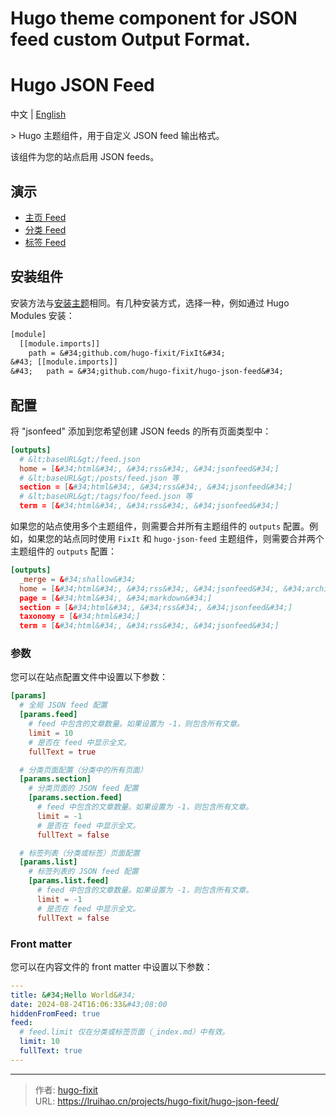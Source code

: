 # Hugo theme component for JSON feed custom Output Format.

# Hugo JSON Feed

中文 | [English](https://raw.githubusercontent.com/hugo-fixit/hugo-json-feed/refs/heads/main/README.en.md)

&gt; Hugo 主题组件，用于自定义 JSON feed 输出格式。

该组件为您的站点启用 JSON feeds。

## 演示

- [主页 Feed](https://lruihao.cn/feed.json)
- [分类 Feed](https://lruihao.cn/posts/feed.json)
- [标签 Feed](https://lruihao.cn/collections/project/feed.json)

## 安装组件

安装方法与[安装主题](https://fixit.lruihao.cn/documentation/installation/)相同。有几种安装方式，选择一种，例如通过 Hugo Modules 安装：

```diff
[module]
  [[module.imports]]
    path = &#34;github.com/hugo-fixit/FixIt&#34;
&#43; [[module.imports]]
&#43;   path = &#34;github.com/hugo-fixit/hugo-json-feed&#34;
```

## 配置

将 &#34;jsonfeed&#34; 添加到您希望创建 JSON feeds 的所有页面类型中：

```toml
[outputs]
  # &lt;baseURL&gt;/feed.json
  home = [&#34;html&#34;, &#34;rss&#34;, &#34;jsonfeed&#34;]
  # &lt;baseURL&gt;/posts/feed.json 等
  section = [&#34;html&#34;, &#34;rss&#34;, &#34;jsonfeed&#34;]
  # &lt;baseURL&gt;/tags/foo/feed.json 等
  term = [&#34;html&#34;, &#34;rss&#34;, &#34;jsonfeed&#34;]
```

如果您的站点使用多个主题组件，则需要合并所有主题组件的 `outputs` 配置。例如，如果您的站点同时使用 `FixIt` 和 `hugo-json-feed` 主题组件，则需要合并两个主题组件的 `outputs` 配置：

```toml
[outputs]
  _merge = &#34;shallow&#34;
  home = [&#34;html&#34;, &#34;rss&#34;, &#34;jsonfeed&#34;, &#34;archives&#34;, &#34;offline&#34;, &#34;readme&#34;, &#34;baidu_urls&#34;, &#34;search&#34;]
  page = [&#34;html&#34;, &#34;markdown&#34;]
  section = [&#34;html&#34;, &#34;rss&#34;, &#34;jsonfeed&#34;]
  taxonomy = [&#34;html&#34;]
  term = [&#34;html&#34;, &#34;rss&#34;, &#34;jsonfeed&#34;]
```

### 参数

您可以在站点配置文件中设置以下参数：

```toml
[params]
  # 全局 JSON feed 配置
  [params.feed]
    # feed 中包含的文章数量。如果设置为 -1，则包含所有文章。
    limit = 10
    # 是否在 feed 中显示全文。
    fullText = true

  # 分类页面配置（分类中的所有页面）
  [params.section]
    # 分类页面的 JSON feed 配置
    [params.section.feed]
      # feed 中包含的文章数量。如果设置为 -1，则包含所有文章。
      limit = -1
      # 是否在 feed 中显示全文。
      fullText = false

  # 标签列表（分类或标签）页面配置
  [params.list]
    # 标签列表的 JSON feed 配置
    [params.list.feed]
      # feed 中包含的文章数量。如果设置为 -1，则包含所有文章。
      limit = -1
      # 是否在 feed 中显示全文。
      fullText = false
```

### Front matter

您可以在内容文件的 front matter 中设置以下参数：

```yaml
---
title: &#34;Hello World&#34;
date: 2024-08-24T16:06:33&#43;08:00
hiddenFromFeed: true
feed:
  # feed.limit 仅在分类或标签页面（_index.md）中有效。
  limit: 10
  fullText: true
---
```


---

> 作者: [hugo-fixit](https://github.com/hugo-fixit)  
> URL: https://lruihao.cn/projects/hugo-fixit/hugo-json-feed/  

